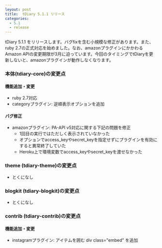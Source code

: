 ```yaml
---
leyout: post
title:  tDiary 5.1.1 リリース
categories:
  - 5.1
  - release
---
```

tDiary 5.1.1 をリリースします。バグfixを含む小規模な修正があります。また、ruby 2.7の正式対応を始めました。なお、amazonプラグインにかかわるAmazon APIの変更期限が3月に迫っています。今回のタイミングでtDiaryを更新しないと、amazonプラグインが動作しなくなります。

### 本体(tdiary-core)の変更点
#### 機能追加・変更
* ruby 2.7対応
* categoryプラグイン: 逆順表示オプションを追加

#### バグ修正
* amazonプラグイン: PA-API v5対応に関する下記の問題を修正
  * 1回目の実行ではただしく表示されていなかった
  * オプションでaccess_keyやsecret_keyを指定せずにプラグインを有効にすると異常終了していた
  * Heroku上で環境変数でaccess_keyやsecret_keyを渡せなかった

### theme (tdiary-theme)の変更点
* とくになし

### blogkit (tdiary-blogkit)の変更点
* とくになし

### contrib (tdiary-contrib)の変更点
#### 機能追加・変更
* instagramプラグイン: アイテムを囲む div class="embed" を追加

